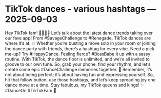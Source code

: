 # TikTok dances - various hashtags — 2025-09-03

Hey TikTok fam! 💃🏻🕺🏻 Let’s talk about the latest dance trends taking over our fave app! From #SavageChallenge to #Renegade, TikTok dances are where it’s at. 💥 Whether you’re busting a move solo in your room or joining the dance party with friends, there’s a hashtag for every vibe. Need a pick-me-up? Try #HappyDance. Feeling fierce? #BossBabe it up with a sassy routine. With TikTok, the dance floor is unlimited, and we’re all invited to groove to our own tune. So, grab your phone, find your rhythm, and let’s create some epic #DanceChallenge memories together. 🌟 Remember, it’s not about being perfect; it’s about having fun and expressing yourself. So, hit that follow button, use those hashtags, and let’s keep spreading joy one dance move at a time. Stay fabulous, my TikTok queens and kings! ✨ #DanceOn #TikTokFam 💖